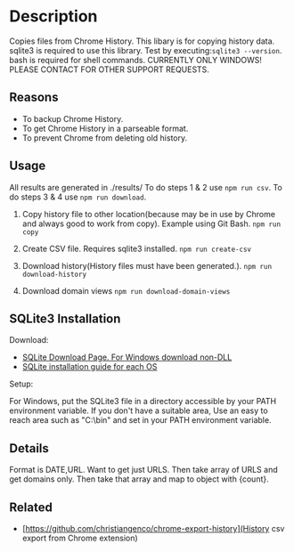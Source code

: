 # Description

Copies files from Chrome History.
This libary is for copying history data.
sqlite3 is required to use this library. Test by executing:`sqlite3 --version`.
bash is required for shell commands.
CURRENTLY ONLY WINDOWS! PLEASE CONTACT FOR OTHER SUPPORT REQUESTS.

## Reasons

- To backup Chrome History.
- To get Chrome History in a parseable format.
- To prevent Chrome from deleting old history.

## Usage

All results are generated in ./results/
To do steps 1 & 2 use `npm run csv`.
To do steps 3 & 4 use `npm run download`.

1. Copy history file to other location(because may be in use by Chrome and always good to work from copy). Example using Git Bash.
`npm run copy`

2. Create CSV file. Requires sqlite3 installed.
`npm run create-csv`

3. Download history(History files must have been generated.).
`npm run download-history`

4. Download domain views
`npm run download-domain-views`

## SQLite3 Installation

Download:

- [SQLite Download Page. For Windows download non-DLL](https://www.sqlite.org/download.html)
- [SQLite installation guide for each OS](https://www.servermania.com/kb/articles/install-sqlite/)

Setup:

For Windows, put the SQLite3 file in a directory accessible by your PATH environment variable.
If you don't have a suitable area, Use an easy to reach area such as "C:\bin" and set in your PATH environment variable.

## Details

Format is DATE,URL.
Want to get just URLS.
Then take array of URLS and get domains only.
Then take that array and map to object with {count}.

## Related

- [https://github.com/christiangenco/chrome-export-history](History csv export from Chrome extension)
